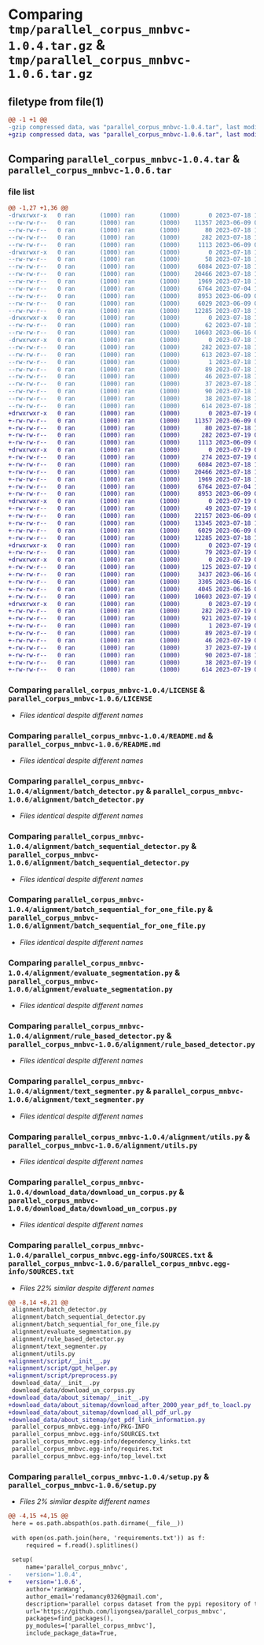# Comparing `tmp/parallel_corpus_mnbvc-1.0.4.tar.gz` & `tmp/parallel_corpus_mnbvc-1.0.6.tar.gz`

## filetype from file(1)

```diff
@@ -1 +1 @@
-gzip compressed data, was "parallel_corpus_mnbvc-1.0.4.tar", last modified: Tue Jul 18 18:22:47 2023, max compression
+gzip compressed data, was "parallel_corpus_mnbvc-1.0.6.tar", last modified: Wed Jul 19 09:15:59 2023, max compression
```

## Comparing `parallel_corpus_mnbvc-1.0.4.tar` & `parallel_corpus_mnbvc-1.0.6.tar`

### file list

```diff
@@ -1,27 +1,36 @@
-drwxrwxr-x   0 ran       (1000) ran       (1000)        0 2023-07-18 18:22:47.310583 parallel_corpus_mnbvc-1.0.4/
--rw-rw-r--   0 ran       (1000) ran       (1000)    11357 2023-06-09 04:45:49.000000 parallel_corpus_mnbvc-1.0.4/LICENSE
--rw-rw-r--   0 ran       (1000) ran       (1000)       80 2023-07-18 18:04:18.000000 parallel_corpus_mnbvc-1.0.4/MANIFEST.in
--rw-rw-r--   0 ran       (1000) ran       (1000)      282 2023-07-18 18:22:47.310583 parallel_corpus_mnbvc-1.0.4/PKG-INFO
--rw-rw-r--   0 ran       (1000) ran       (1000)     1113 2023-06-09 04:45:49.000000 parallel_corpus_mnbvc-1.0.4/README.md
-drwxrwxr-x   0 ran       (1000) ran       (1000)        0 2023-07-18 18:22:47.310583 parallel_corpus_mnbvc-1.0.4/alignment/
--rw-rw-r--   0 ran       (1000) ran       (1000)       58 2023-07-18 17:50:51.000000 parallel_corpus_mnbvc-1.0.4/alignment/__init__.py
--rw-rw-r--   0 ran       (1000) ran       (1000)     6084 2023-07-18 15:29:34.000000 parallel_corpus_mnbvc-1.0.4/alignment/batch_detector.py
--rw-rw-r--   0 ran       (1000) ran       (1000)    20466 2023-07-18 15:29:34.000000 parallel_corpus_mnbvc-1.0.4/alignment/batch_sequential_detector.py
--rw-rw-r--   0 ran       (1000) ran       (1000)     1969 2023-07-18 15:29:34.000000 parallel_corpus_mnbvc-1.0.4/alignment/batch_sequential_for_one_file.py
--rw-rw-r--   0 ran       (1000) ran       (1000)     6764 2023-07-04 11:34:28.000000 parallel_corpus_mnbvc-1.0.4/alignment/evaluate_segmentation.py
--rw-rw-r--   0 ran       (1000) ran       (1000)     8953 2023-06-09 04:45:49.000000 parallel_corpus_mnbvc-1.0.4/alignment/rule_based_detector.py
--rw-rw-r--   0 ran       (1000) ran       (1000)     6029 2023-06-09 04:45:49.000000 parallel_corpus_mnbvc-1.0.4/alignment/text_segmenter.py
--rw-rw-r--   0 ran       (1000) ran       (1000)    12285 2023-07-18 15:29:34.000000 parallel_corpus_mnbvc-1.0.4/alignment/utils.py
-drwxrwxr-x   0 ran       (1000) ran       (1000)        0 2023-07-18 18:22:47.310583 parallel_corpus_mnbvc-1.0.4/download_data/
--rw-rw-r--   0 ran       (1000) ran       (1000)       62 2023-07-18 17:50:58.000000 parallel_corpus_mnbvc-1.0.4/download_data/__init__.py
--rw-rw-r--   0 ran       (1000) ran       (1000)    10603 2023-06-16 09:39:48.000000 parallel_corpus_mnbvc-1.0.4/download_data/download_un_corpus.py
-drwxrwxr-x   0 ran       (1000) ran       (1000)        0 2023-07-18 18:22:47.310583 parallel_corpus_mnbvc-1.0.4/parallel_corpus_mnbvc.egg-info/
--rw-rw-r--   0 ran       (1000) ran       (1000)      282 2023-07-18 18:22:47.000000 parallel_corpus_mnbvc-1.0.4/parallel_corpus_mnbvc.egg-info/PKG-INFO
--rw-rw-r--   0 ran       (1000) ran       (1000)      613 2023-07-18 18:22:47.000000 parallel_corpus_mnbvc-1.0.4/parallel_corpus_mnbvc.egg-info/SOURCES.txt
--rw-rw-r--   0 ran       (1000) ran       (1000)        1 2023-07-18 18:22:47.000000 parallel_corpus_mnbvc-1.0.4/parallel_corpus_mnbvc.egg-info/dependency_links.txt
--rw-rw-r--   0 ran       (1000) ran       (1000)       89 2023-07-18 18:22:47.000000 parallel_corpus_mnbvc-1.0.4/parallel_corpus_mnbvc.egg-info/requires.txt
--rw-rw-r--   0 ran       (1000) ran       (1000)       46 2023-07-18 18:22:47.000000 parallel_corpus_mnbvc-1.0.4/parallel_corpus_mnbvc.egg-info/top_level.txt
--rw-rw-r--   0 ran       (1000) ran       (1000)       37 2023-07-18 18:14:57.000000 parallel_corpus_mnbvc-1.0.4/parallel_corpus_mnbvc.py
--rw-rw-r--   0 ran       (1000) ran       (1000)       90 2023-07-18 15:29:34.000000 parallel_corpus_mnbvc-1.0.4/requirements.txt
--rw-rw-r--   0 ran       (1000) ran       (1000)       38 2023-07-18 18:22:47.310583 parallel_corpus_mnbvc-1.0.4/setup.cfg
--rw-rw-r--   0 ran       (1000) ran       (1000)      614 2023-07-18 18:18:27.000000 parallel_corpus_mnbvc-1.0.4/setup.py
+drwxrwxr-x   0 ran       (1000) ran       (1000)        0 2023-07-19 09:15:59.172755 parallel_corpus_mnbvc-1.0.6/
+-rw-rw-r--   0 ran       (1000) ran       (1000)    11357 2023-06-09 04:45:49.000000 parallel_corpus_mnbvc-1.0.6/LICENSE
+-rw-rw-r--   0 ran       (1000) ran       (1000)       80 2023-07-18 18:04:18.000000 parallel_corpus_mnbvc-1.0.6/MANIFEST.in
+-rw-rw-r--   0 ran       (1000) ran       (1000)      282 2023-07-19 09:15:59.172755 parallel_corpus_mnbvc-1.0.6/PKG-INFO
+-rw-rw-r--   0 ran       (1000) ran       (1000)     1113 2023-06-09 04:45:49.000000 parallel_corpus_mnbvc-1.0.6/README.md
+drwxrwxr-x   0 ran       (1000) ran       (1000)        0 2023-07-19 09:15:59.172755 parallel_corpus_mnbvc-1.0.6/alignment/
+-rw-rw-r--   0 ran       (1000) ran       (1000)      274 2023-07-19 09:00:15.000000 parallel_corpus_mnbvc-1.0.6/alignment/__init__.py
+-rw-rw-r--   0 ran       (1000) ran       (1000)     6084 2023-07-18 15:29:34.000000 parallel_corpus_mnbvc-1.0.6/alignment/batch_detector.py
+-rw-rw-r--   0 ran       (1000) ran       (1000)    20466 2023-07-18 15:29:34.000000 parallel_corpus_mnbvc-1.0.6/alignment/batch_sequential_detector.py
+-rw-rw-r--   0 ran       (1000) ran       (1000)     1969 2023-07-18 15:29:34.000000 parallel_corpus_mnbvc-1.0.6/alignment/batch_sequential_for_one_file.py
+-rw-rw-r--   0 ran       (1000) ran       (1000)     6764 2023-07-04 11:34:28.000000 parallel_corpus_mnbvc-1.0.6/alignment/evaluate_segmentation.py
+-rw-rw-r--   0 ran       (1000) ran       (1000)     8953 2023-06-09 04:45:49.000000 parallel_corpus_mnbvc-1.0.6/alignment/rule_based_detector.py
+drwxrwxr-x   0 ran       (1000) ran       (1000)        0 2023-07-19 09:15:59.172755 parallel_corpus_mnbvc-1.0.6/alignment/script/
+-rw-rw-r--   0 ran       (1000) ran       (1000)       49 2023-07-19 09:00:04.000000 parallel_corpus_mnbvc-1.0.6/alignment/script/__init__.py
+-rw-rw-r--   0 ran       (1000) ran       (1000)    22157 2023-06-09 04:45:49.000000 parallel_corpus_mnbvc-1.0.6/alignment/script/gpt_helper.py
+-rw-rw-r--   0 ran       (1000) ran       (1000)    13345 2023-07-18 15:29:34.000000 parallel_corpus_mnbvc-1.0.6/alignment/script/preprocess.py
+-rw-rw-r--   0 ran       (1000) ran       (1000)     6029 2023-06-09 04:45:49.000000 parallel_corpus_mnbvc-1.0.6/alignment/text_segmenter.py
+-rw-rw-r--   0 ran       (1000) ran       (1000)    12285 2023-07-18 15:29:34.000000 parallel_corpus_mnbvc-1.0.6/alignment/utils.py
+drwxrwxr-x   0 ran       (1000) ran       (1000)        0 2023-07-19 09:15:59.172755 parallel_corpus_mnbvc-1.0.6/download_data/
+-rw-rw-r--   0 ran       (1000) ran       (1000)       79 2023-07-19 09:02:09.000000 parallel_corpus_mnbvc-1.0.6/download_data/__init__.py
+drwxrwxr-x   0 ran       (1000) ran       (1000)        0 2023-07-19 09:15:59.172755 parallel_corpus_mnbvc-1.0.6/download_data/about_sitemap/
+-rw-rw-r--   0 ran       (1000) ran       (1000)      125 2023-07-19 09:01:36.000000 parallel_corpus_mnbvc-1.0.6/download_data/about_sitemap/__init__.py
+-rw-rw-r--   0 ran       (1000) ran       (1000)     3437 2023-06-16 09:39:48.000000 parallel_corpus_mnbvc-1.0.6/download_data/about_sitemap/download_after_2000_year_pdf_to_loacl.py
+-rw-rw-r--   0 ran       (1000) ran       (1000)     3305 2023-06-16 09:39:48.000000 parallel_corpus_mnbvc-1.0.6/download_data/about_sitemap/download_all_pdf_url.py
+-rw-rw-r--   0 ran       (1000) ran       (1000)     4045 2023-06-16 09:39:48.000000 parallel_corpus_mnbvc-1.0.6/download_data/about_sitemap/get_pdf_link_information.py
+-rw-rw-r--   0 ran       (1000) ran       (1000)    10603 2023-07-19 09:00:50.000000 parallel_corpus_mnbvc-1.0.6/download_data/download_un_corpus.py
+drwxrwxr-x   0 ran       (1000) ran       (1000)        0 2023-07-19 09:15:59.172755 parallel_corpus_mnbvc-1.0.6/parallel_corpus_mnbvc.egg-info/
+-rw-rw-r--   0 ran       (1000) ran       (1000)      282 2023-07-19 09:15:59.000000 parallel_corpus_mnbvc-1.0.6/parallel_corpus_mnbvc.egg-info/PKG-INFO
+-rw-rw-r--   0 ran       (1000) ran       (1000)      921 2023-07-19 09:15:59.000000 parallel_corpus_mnbvc-1.0.6/parallel_corpus_mnbvc.egg-info/SOURCES.txt
+-rw-rw-r--   0 ran       (1000) ran       (1000)        1 2023-07-19 09:15:59.000000 parallel_corpus_mnbvc-1.0.6/parallel_corpus_mnbvc.egg-info/dependency_links.txt
+-rw-rw-r--   0 ran       (1000) ran       (1000)       89 2023-07-19 09:15:59.000000 parallel_corpus_mnbvc-1.0.6/parallel_corpus_mnbvc.egg-info/requires.txt
+-rw-rw-r--   0 ran       (1000) ran       (1000)       46 2023-07-19 09:15:59.000000 parallel_corpus_mnbvc-1.0.6/parallel_corpus_mnbvc.egg-info/top_level.txt
+-rw-rw-r--   0 ran       (1000) ran       (1000)       37 2023-07-19 09:07:23.000000 parallel_corpus_mnbvc-1.0.6/parallel_corpus_mnbvc.py
+-rw-rw-r--   0 ran       (1000) ran       (1000)       90 2023-07-18 15:29:34.000000 parallel_corpus_mnbvc-1.0.6/requirements.txt
+-rw-rw-r--   0 ran       (1000) ran       (1000)       38 2023-07-19 09:15:59.172755 parallel_corpus_mnbvc-1.0.6/setup.cfg
+-rw-rw-r--   0 ran       (1000) ran       (1000)      614 2023-07-19 09:15:57.000000 parallel_corpus_mnbvc-1.0.6/setup.py
```

### Comparing `parallel_corpus_mnbvc-1.0.4/LICENSE` & `parallel_corpus_mnbvc-1.0.6/LICENSE`

 * *Files identical despite different names*

### Comparing `parallel_corpus_mnbvc-1.0.4/README.md` & `parallel_corpus_mnbvc-1.0.6/README.md`

 * *Files identical despite different names*

### Comparing `parallel_corpus_mnbvc-1.0.4/alignment/batch_detector.py` & `parallel_corpus_mnbvc-1.0.6/alignment/batch_detector.py`

 * *Files identical despite different names*

### Comparing `parallel_corpus_mnbvc-1.0.4/alignment/batch_sequential_detector.py` & `parallel_corpus_mnbvc-1.0.6/alignment/batch_sequential_detector.py`

 * *Files identical despite different names*

### Comparing `parallel_corpus_mnbvc-1.0.4/alignment/batch_sequential_for_one_file.py` & `parallel_corpus_mnbvc-1.0.6/alignment/batch_sequential_for_one_file.py`

 * *Files identical despite different names*

### Comparing `parallel_corpus_mnbvc-1.0.4/alignment/evaluate_segmentation.py` & `parallel_corpus_mnbvc-1.0.6/alignment/evaluate_segmentation.py`

 * *Files identical despite different names*

### Comparing `parallel_corpus_mnbvc-1.0.4/alignment/rule_based_detector.py` & `parallel_corpus_mnbvc-1.0.6/alignment/rule_based_detector.py`

 * *Files identical despite different names*

### Comparing `parallel_corpus_mnbvc-1.0.4/alignment/text_segmenter.py` & `parallel_corpus_mnbvc-1.0.6/alignment/text_segmenter.py`

 * *Files identical despite different names*

### Comparing `parallel_corpus_mnbvc-1.0.4/alignment/utils.py` & `parallel_corpus_mnbvc-1.0.6/alignment/utils.py`

 * *Files identical despite different names*

### Comparing `parallel_corpus_mnbvc-1.0.4/download_data/download_un_corpus.py` & `parallel_corpus_mnbvc-1.0.6/download_data/download_un_corpus.py`

 * *Files identical despite different names*

### Comparing `parallel_corpus_mnbvc-1.0.4/parallel_corpus_mnbvc.egg-info/SOURCES.txt` & `parallel_corpus_mnbvc-1.0.6/parallel_corpus_mnbvc.egg-info/SOURCES.txt`

 * *Files 22% similar despite different names*

```diff
@@ -8,14 +8,21 @@
 alignment/batch_detector.py
 alignment/batch_sequential_detector.py
 alignment/batch_sequential_for_one_file.py
 alignment/evaluate_segmentation.py
 alignment/rule_based_detector.py
 alignment/text_segmenter.py
 alignment/utils.py
+alignment/script/__init__.py
+alignment/script/gpt_helper.py
+alignment/script/preprocess.py
 download_data/__init__.py
 download_data/download_un_corpus.py
+download_data/about_sitemap/__init__.py
+download_data/about_sitemap/download_after_2000_year_pdf_to_loacl.py
+download_data/about_sitemap/download_all_pdf_url.py
+download_data/about_sitemap/get_pdf_link_information.py
 parallel_corpus_mnbvc.egg-info/PKG-INFO
 parallel_corpus_mnbvc.egg-info/SOURCES.txt
 parallel_corpus_mnbvc.egg-info/dependency_links.txt
 parallel_corpus_mnbvc.egg-info/requires.txt
 parallel_corpus_mnbvc.egg-info/top_level.txt
```

### Comparing `parallel_corpus_mnbvc-1.0.4/setup.py` & `parallel_corpus_mnbvc-1.0.6/setup.py`

 * *Files 2% similar despite different names*

```diff
@@ -4,15 +4,15 @@
 here = os.path.abspath(os.path.dirname(__file__))
 
 with open(os.path.join(here, 'requirements.txt')) as f:
     required = f.read().splitlines()
 
 setup(
     name='parallel_corpus_mnbvc',
-    version='1.0.4',
+    version='1.0.6',
     author='ranWang',
     author_email='redamancy0326@gmail.com',
     description='parallel corpus dataset from the pypi repository of the mnbvc project',
     url='https://github.com/liyongsea/parallel_corpus_mnbvc',
     packages=find_packages(),
     py_modules=['parallel_corpus_mnbvc'],
     include_package_data=True,
```

